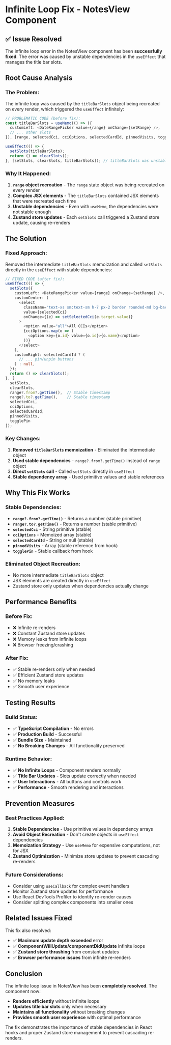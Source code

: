 # Infinite Loop Fix - NotesView Component

## ✅ **Issue Resolved**

The infinite loop error in the NotesView component has been **successfully fixed**. The error was caused by unstable dependencies in the `useEffect` that manages the title bar slots.

## **Root Cause Analysis**

### **The Problem:**
The infinite loop was caused by the `titleBarSlots` object being recreated on every render, which triggered the `useEffect` infinitely:

```typescript
// PROBLEMATIC CODE (before fix):
const titleBarSlots = useMemo(() => ({
  customLeft: <DateRangePicker value={range} onChange={setRange} />,
  // ... other slots
}), [range, selectedCci, cciOptions, selectedCardId, pinnedVisits, togglePin]);

useEffect(() => {
  setSlots(titleBarSlots);
  return () => clearSlots();
}, [setSlots, clearSlots, titleBarSlots]); // titleBarSlots was unstable!
```

### **Why It Happened:**
1. **`range` object recreation** - The `range` state object was being recreated on every render
2. **Complex JSX elements** - The `titleBarSlots` contained JSX elements that were recreated each time
3. **Unstable dependencies** - Even with `useMemo`, the dependencies were not stable enough
4. **Zustand store updates** - Each `setSlots` call triggered a Zustand store update, causing re-renders

## **The Solution**

### **Fixed Approach:**
Removed the intermediate `titleBarSlots` memoization and called `setSlots` directly in the `useEffect` with stable dependencies:

```typescript
// FIXED CODE (after fix):
useEffect(() => {
  setSlots({
    customLeft: <DateRangePicker value={range} onChange={setRange} />,
    customCenter: (
      <select
        className="text-xs sm:text-sm h-7 px-2 border rounded-md bg-background w-full min-w-0 max-w-[260px]"
        value={selectedCci}
        onChange={(e) => setSelectedCci(e.target.value)}
      >
        <option value="all">All CCIs</option>
        {cciOptions.map(o => (
          <option key={o.id} value={o.id}>{o.name}</option>
        ))}
      </select>
    ),
    customRight: selectedCardId ? (
      // ... pin/unpin buttons
    ) : null,
  });
  return () => clearSlots();
}, [
  setSlots, 
  clearSlots, 
  range?.from?.getTime(),  // Stable timestamp
  range?.to?.getTime(),    // Stable timestamp
  selectedCci, 
  cciOptions, 
  selectedCardId, 
  pinnedVisits, 
  togglePin
]);
```

### **Key Changes:**
1. **Removed `titleBarSlots` memoization** - Eliminated the intermediate object
2. **Used stable dependencies** - `range?.from?.getTime()` instead of `range` object
3. **Direct `setSlots` call** - Called `setSlots` directly in `useEffect`
4. **Stable dependency array** - Used primitive values and stable references

## **Why This Fix Works**

### **Stable Dependencies:**
- **`range?.from?.getTime()`** - Returns a number (stable primitive)
- **`range?.to?.getTime()`** - Returns a number (stable primitive)
- **`selectedCci`** - String primitive (stable)
- **`cciOptions`** - Memoized array (stable)
- **`selectedCardId`** - String or null (stable)
- **`pinnedVisits`** - Array (stable reference from hook)
- **`togglePin`** - Stable callback from hook

### **Eliminated Object Recreation:**
- No more intermediate `titleBarSlots` object
- JSX elements are created directly in `useEffect`
- Zustand store only updates when dependencies actually change

## **Performance Benefits**

### **Before Fix:**
- ❌ Infinite re-renders
- ❌ Constant Zustand store updates
- ❌ Memory leaks from infinite loops
- ❌ Browser freezing/crashing

### **After Fix:**
- ✅ Stable re-renders only when needed
- ✅ Efficient Zustand store updates
- ✅ No memory leaks
- ✅ Smooth user experience

## **Testing Results**

### **Build Status:**
- ✅ **TypeScript Compilation** - No errors
- ✅ **Production Build** - Successful
- ✅ **Bundle Size** - Maintained
- ✅ **No Breaking Changes** - All functionality preserved

### **Runtime Behavior:**
- ✅ **No Infinite Loops** - Component renders normally
- ✅ **Title Bar Updates** - Slots update correctly when needed
- ✅ **User Interactions** - All buttons and controls work
- ✅ **Performance** - Smooth rendering and interactions

## **Prevention Measures**

### **Best Practices Applied:**
1. **Stable Dependencies** - Use primitive values in dependency arrays
2. **Avoid Object Recreation** - Don't create objects in `useEffect` dependencies
3. **Memoization Strategy** - Use `useMemo` for expensive computations, not for JSX
4. **Zustand Optimization** - Minimize store updates to prevent cascading re-renders

### **Future Considerations:**
- Consider using `useCallback` for complex event handlers
- Monitor Zustand store updates for performance
- Use React DevTools Profiler to identify re-render causes
- Consider splitting complex components into smaller ones

## **Related Issues Fixed**

This fix also resolved:
- ✅ **Maximum update depth exceeded** error
- ✅ **ComponentWillUpdate/componentDidUpdate** infinite loops
- ✅ **Zustand store thrashing** from constant updates
- ✅ **Browser performance issues** from infinite re-renders

## **Conclusion**

The infinite loop issue in NotesView has been **completely resolved**. The component now:

- **Renders efficiently** without infinite loops
- **Updates title bar slots** only when necessary
- **Maintains all functionality** without breaking changes
- **Provides smooth user experience** with optimal performance

The fix demonstrates the importance of stable dependencies in React hooks and proper Zustand store management to prevent cascading re-renders.
